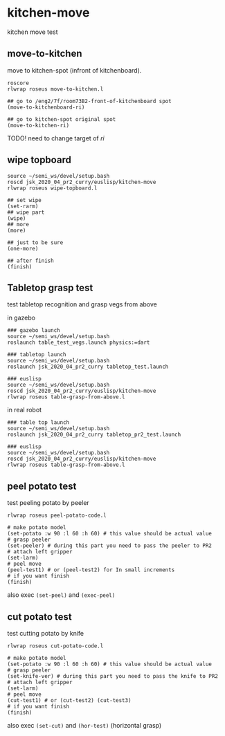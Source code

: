 # kitchen-move

kitchen move test

## move-to-kitchen
move to kitchen-spot (infront of kitchenboard).

```
roscore
rlwrap roseus move-to-kitchen.l

## go to /eng2/7f/room73B2-front-of-kitchenboard spot
(move-to-kitchenboard-ri)

## go to kitchen-spot original spot
(move-to-kitchen-ri)
```

TODO! need to change target of *ri*

## wipe topboard
```
source ~/semi_ws/devel/setup.bash
roscd jsk_2020_04_pr2_curry/euslisp/kitchen-move
rlwrap roseus wipe-topboard.l

## set wipe
(set-rarm)
## wipe part
(wipe)
## more
(more)

## just to be sure
(one-more)

## after finish
(finish)
```

## Tabletop grasp test
test tabletop recognition and grasp vegs from above

in gazebo
```
### gazebo launch
source ~/semi_ws/devel/setup.bash
roslaunch table_test_vegs.launch physics:=dart

### tabletop launch
source ~/semi_ws/devel/setup.bash
roslaunch jsk_2020_04_pr2_curry tabletop_test.launch

### euslisp
source ~/semi_ws/devel/setup.bash
roscd jsk_2020_04_pr2_curry/euslisp/kitchen-move
rlwrap roseus table-grasp-from-above.l
```

in real robot
```
### table top launch
source ~/semi_ws/devel/setup.bash
roslaunch jsk_2020_04_pr2_curry tabletop_pr2_test.launch

### euslisp
source ~/semi_ws/devel/setup.bash
roscd jsk_2020_04_pr2_curry/euslisp/kitchen-move
rlwrap roseus table-grasp-from-above.l
```



## peel potato test
test peeling potato by peeler

```
rlwrap roseus peel-potato-code.l

# make potato model
(set-potato :w 90 :l 60 :h 60) # this value should be actual value
# grasp peeler
(set-peeler) # during this part you need to pass the peeler to PR2
# attach left gripper
(set-larm)
# peel move
(peel-test1) # or (peel-test2) for In small increments
# if you want finish
(finish)
```

also exec `(set-peel)` and `(exec-peel)`

## cut potato test
test cutting potato by knife

```
rlwrap roseus cut-potato-code.l

# make potato model
(set-potato :w 90 :l 60 :h 60) # this value should be actual value
# grasp peeler
(set-knife-ver) # during this part you need to pass the knife to PR2
# attach left gripper
(set-larm)
# peel move
(cut-test1) # or (cut-test2) (cut-test3)
# if you want finish
(finish)
```

also exec `(set-cut)` and `(hor-test)` (horizontal grasp)
